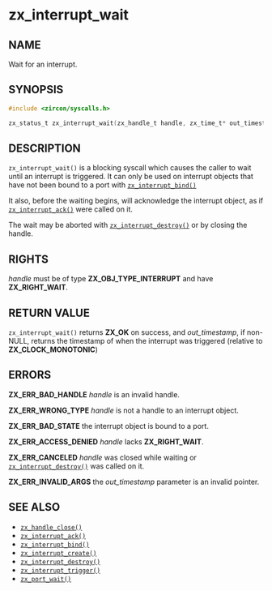 # zx_interrupt_wait

## NAME

<!-- Updated by update-docs-from-abigen, do not edit. -->

Wait for an interrupt.

## SYNOPSIS

<!-- Updated by update-docs-from-abigen, do not edit. -->

```c
#include <zircon/syscalls.h>

zx_status_t zx_interrupt_wait(zx_handle_t handle, zx_time_t* out_timestamp);
```

## DESCRIPTION

`zx_interrupt_wait()` is a blocking syscall which causes the caller to
wait until an interrupt is triggered.  It can only be used on interrupt
objects that have not been bound to a port with [`zx_interrupt_bind()`]

It also, before the waiting begins, will acknowledge the interrupt object,
as if [`zx_interrupt_ack()`] were called on it.

The wait may be aborted with [`zx_interrupt_destroy()`] or by closing the handle.

## RIGHTS

<!-- Updated by update-docs-from-abigen, do not edit. -->

*handle* must be of type **ZX_OBJ_TYPE_INTERRUPT** and have **ZX_RIGHT_WAIT**.

## RETURN VALUE

`zx_interrupt_wait()` returns **ZX_OK** on success, and *out_timestamp*, if
non-NULL, returns the timestamp of when the interrupt was triggered (relative
to **ZX_CLOCK_MONOTONIC**)

## ERRORS

**ZX_ERR_BAD_HANDLE** *handle* is an invalid handle.

**ZX_ERR_WRONG_TYPE** *handle* is not a handle to an interrupt object.

**ZX_ERR_BAD_STATE** the interrupt object is bound to a port.

**ZX_ERR_ACCESS_DENIED** *handle* lacks **ZX_RIGHT_WAIT**.

**ZX_ERR_CANCELED**  *handle* was closed while waiting or [`zx_interrupt_destroy()`] was called
on it.

**ZX_ERR_INVALID_ARGS** the *out_timestamp* parameter is an invalid pointer.

## SEE ALSO

 - [`zx_handle_close()`]
 - [`zx_interrupt_ack()`]
 - [`zx_interrupt_bind()`]
 - [`zx_interrupt_create()`]
 - [`zx_interrupt_destroy()`]
 - [`zx_interrupt_trigger()`]
 - [`zx_port_wait()`]

<!-- References updated by update-docs-from-abigen, do not edit. -->

[`zx_handle_close()`]: handle_close.md
[`zx_interrupt_ack()`]: interrupt_ack.md
[`zx_interrupt_bind()`]: interrupt_bind.md
[`zx_interrupt_create()`]: interrupt_create.md
[`zx_interrupt_destroy()`]: interrupt_destroy.md
[`zx_interrupt_trigger()`]: interrupt_trigger.md
[`zx_port_wait()`]: port_wait.md
